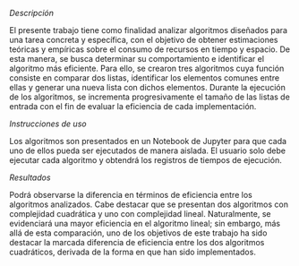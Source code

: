 *Descripción*

El presente trabajo tiene como finalidad analizar algoritmos diseñados para una tarea concreta y específica, con el objetivo de obtener estimaciones teóricas y empíricas sobre el consumo de recursos en tiempo y espacio. De esta manera, se busca determinar su comportamiento e identificar el algoritmo más eficiente. Para ello, se crearon tres algoritmos cuya función consiste en comparar dos listas, identificar los elementos comunes entre ellas y generar una nueva lista con dichos elementos. Durante la ejecución de los algoritmos, se incrementa progresivamente el tamaño de las listas de entrada con el fin de evaluar la eficiencia de cada implementación.



*Instrucciones de uso*

Los algoritmos son presentados en un Notebook de Jupyter para que cada uno de ellos pueda ser ejecutados de manera aislada. El usuario solo debe ejecutar cada algoritmo y obtendrá los registros de tiempos de ejecución.



*Resultados*

Podrá observarse la diferencia en términos de eficiencia entre los algoritmos analizados. Cabe destacar que se presentan dos algoritmos con complejidad cuadrática y uno con complejidad lineal. Naturalmente, se evidenciará una mayor eficiencia en el algoritmo lineal; sin embargo, más allá de esta comparación, uno de los objetivos de este trabajo ha sido destacar la marcada diferencia de eficiencia entre los dos algoritmos cuadráticos, derivada de la forma en que han sido implementados.
